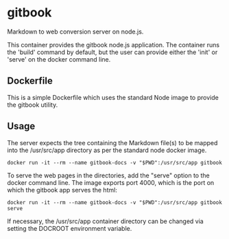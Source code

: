 # gitbook

Markdown to web conversion server on node.js.

This container provides the gitbook node.js application.  The container
runs the 'build' command by default, but the user can provide either 
the 'init' or 'serve' on the docker command line.

## Dockerfile

This is a simple Dockerfile which uses the standard Node image to provide 
the gitbook utility.

## Usage

The server expects the tree containing the Markdown file(s) to be mapped 
into the /usr/src/app directory as per the standard node docker image.

    docker run -it --rm --name gitbook-docs -v "$PWD":/usr/src/app gitbook

To serve the web pages in the directories, add the "serve" option to the
docker command line.  The image exports port 4000, which is the port on
which the gitbook app serves the html:

    docker run -it --rm --name gitbook-docs -v "$PWD":/usr/src/app gitbook serve

If necessary, the /usr/src/app container directory can be changed via setting
the DOCROOT environment variable.
